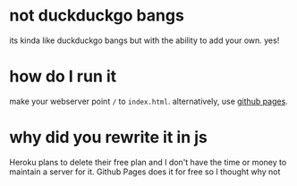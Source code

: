 
# not duckduckgo bangs

its kinda like duckduckgo bangs but with the ability to add your own. yes!

# how do I run it

make your webserver point `/` to `index.html`. alternatively, use [github pages](https://not_ddg_bangs.github.io).

# why did you rewrite it in js

Heroku plans to delete their free plan and I don't have the time or money to maintain a server for it. Github Pages does it for free so I thought why not
